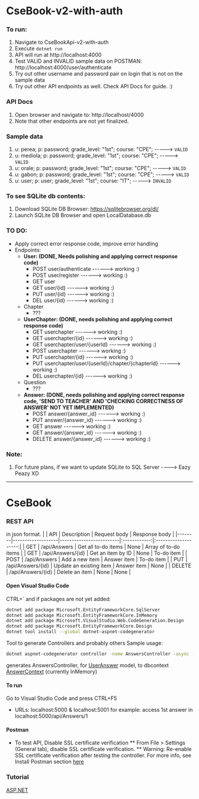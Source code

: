 # CseBook-v2-with-auth

### To run:

1. Navigate to CseBookApi-v2-with-auth
2. Execute `dotnet run`
3. API will run at http://localhost:4000
4. Test VALID and INVALID sample data on POSTMAN: http://localhost:4000/user/authenticate
5. Try out other username and password pair on login that is not on the sample data
6. Try out other API endpoints as well. Check API Docs for guide. :)

### API Docs

1. Open browser and navigate to: http://localhost/4000
2. Note that other endpoints are not yet finalized.

### Sample data
1. u: perea; p: password; grade_level: "1st"; course: "CPE"; -----> `VALID`
2. u: mediola; p: password; grade_level: "1st"; course: "CPE"; -----> `VALID`
3. u: orale; p: password; grade_level: "1st"; course: "CPE"; -----> `VALID`
4. u: gabon; p: password; grade_level: "1st"; course: "CPE"; -----> `VALID`
5. u: user; p: user; grade_level: "1st"; course: "IT"; -----> `INVALID`

### To see SQLite db contents:

1. Download SQLite DB Browser: https://sqlitebrowser.org/dl/
2. Launch SQLite DB Browser and open LocalDatabase.db

### TO DO:

- Apply correct error response code, improve error handling
- Endpoints:
  - **User:  (DONE, Needs polishing and applying correct response code)**
    - POST user/authenticate ------> working :)
    - POST user/register ------> working :)
    - GET user
    - GET user/{id} ------> working :)
    - PUT user/{id} ------> working :)
    - DEL user/{id} ------> working :)
  - Chapter
    - ???
  - **UserChapter: (DONE, needs polishing and applying correct response code)**
    - GET userchapter ------> working :)
    - GET userchapter/{id} ------> working :)
    - GET userchapter/user/{userId} ------> working :)
    - POST userchapter ------> working :)
    - PUT userchapter/{id} ------> working :)
    - PUT userchapter/user/{userId}/chapter/{chapterId} ------> working :)
    - DEL userchapter/{id} ------> working :)
  - Question
    - ???
  - **Answer: (DONE, needs polishing and applying correct response code, 'SEND TO TEACHER' AND 'CHECKING CORRECTNESS OF ANSWER' NOT YET IMPLEMENTED)**
    - POST answer/{answer_id} ------> working :)
    - PUT answer/{answer_id} ------> working :)
    - GET answer ------> working :)
    - GET answer/{answer_id} ------> working :)
    - DELETE answer/{answer_id} ------> working :)

### Note:

1. For future plans, if we want to update SQLite to SQL Server ----> Eazy Peazy XD

---

# CseBook

### REST API
in json format.
|        | API	             | Description	           | Request body |	Response body        |
|--------|-------------------|-------------------------|:------------:|:--------------------:|
| GET    | /api/Answers      | Get all to-do items	   | None	        | Array of to-do items |
| GET    | /api/Answers/{id} | Get an item by ID	     | None	        | To-do item           |
| POST   | /api/Answers	     | Add a new item	         | Answer item  | To-do item           |
| PUT    | /api/Answers/{id} | Update an existing item | Answer item	| None                 |
| DELETE | /api/Answers/{id} | Delete an item          | None	        | None                 |
#### Open Visual Studio Code
CTRL+\`
and if packages are not yet added:
```bash
dotnet add package Microsoft.EntityFrameworkCore.SqlServer
dotnet add package Microsoft.EntityFrameworkCore.InMemory
dotnet add package Microsoft.VisualStudio.Web.CodeGeneration.Design
dotnet add package Microsoft.EntityFrameworkCore.Design
dotnet tool install --global dotnet-aspnet-codegenerator
```

Tool to generate Controllers and probably others
Sample usage:
```bash
dotnet aspnet-codegenerator controller -name AnswersController -async -api -m UserAnswer -dc AnswerContext -outDir Controllers
```
generates AnswersController, for [UserAnswer](https://raw.githubusercontent.com/pereav/cs-e-book/master/AnswerApi/Models/UserAnswer.cs) model, to dbcontext [AnswerContext]((https://raw.githubusercontent.com/pereav/cs-e-book/master/AnswerApi/Models/AnswerContext.cs)) (currently InMemory)

#### To run
Go to Visual Studio Code and press CTRL+F5
* URLs: localhost:5000 & localhost:5001
for example: access 1st answer in localhost:5000/api/Answers/1

#### Postman
* To test API, Disable SSL certificate verification
** From File > Settings (General tab), disable SSL certificate verification.
** Warning: Re-enable SSL certificate verification after testing the controller.
For more info, see Install Postman section [here](https://docs.microsoft.com/en-us/aspnet/core/tutorials/first-web-api?view=aspnetcore-3.1&tabs=visual-studio-code#install-postman)

### Tutorial
[ASP.NET](https://github.com/pereav/cs-e-book/issues/8)

